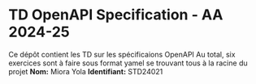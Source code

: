 # TD OpenAPI Specification - AA 2024-25
Ce  dépôt contient les TD sur les spécificaions OpenAPI 
Au total, six exercices sont à faire sous format yamel se trouvant tous à la racine du projet 
**Nom:** Miora Yola
**Identifiant:** STD24021